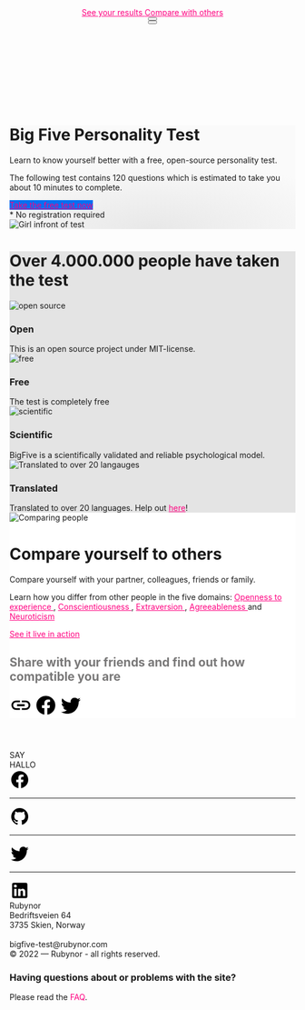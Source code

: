 
<!doctype html>
<html data-n-head-ssr lang="en-US" data-n-head="%7B%22lang%22:%7B%22ssr%22:%22en-US%22%7D%7D">
  <head >
    <title>Free open-source BigFive personality traits test - Big Five</title><meta data-n-head="ssr" charset="utf-8"><meta data-n-head="ssr" name="viewport" content="width=device-width, initial-scale=1"><meta data-n-head="ssr" data-hid="og:type" name="og:type" content="website"><meta data-n-head="ssr" data-hid="og:url" name="og:url" content="https://bigfive-test.com"><meta data-n-head="ssr" data-hid="og:image" name="og:image" content="https://bigfive-test.com/icon.png"><meta data-n-head="ssr" data-hid="twitter:card" name="twitter:card" content="summary"><meta data-n-head="ssr" data-hid="twitter:site" name="twitter:site" content="@maccyber"><meta data-n-head="ssr" data-hid="twitter:image" name="twitter:image" content="https://bigfive-test.com/icon.png"><meta data-n-head="ssr" data-hid="twitter:image:alt" name="twitter:image:alt" content="BigFive logo"><meta data-n-head="ssr" data-hid="charset" charset="utf-8"><meta data-n-head="ssr" data-hid="mobile-web-app-capable" name="mobile-web-app-capable" content="yes"><meta data-n-head="ssr" data-hid="apple-mobile-web-app-title" name="apple-mobile-web-app-title" content="bigfive"><meta data-n-head="ssr" data-hid="og:site_name" name="og:site_name" property="og:site_name" content="bigfive"><meta data-n-head="ssr" data-hid="title" name="title" content="Free open-source BigFive personality traits test"><meta data-n-head="ssr" data-hid="description" name="description" content="Take a free, open-source Big Five personality test. Learn to know your personality traits and compare yourself with your partner, colleagues, friends or family."><meta data-n-head="ssr" data-hid="keywords" name="keywords" content="big five personality test, big 5 personality test, b5 test, bigfive test, personality traits, bigfive, compare, free, jordan peterson"><meta data-n-head="ssr" data-hid="og:title" name="og:title" content="Free open-source BigFive personality traits test"><meta data-n-head="ssr" data-hid="og:description" name="og:description" content="Take a free, open-source Big Five personality test. Learn to know your personality traits and compare yourself with your partner, colleagues, friends or family."><meta data-n-head="ssr" data-hid="twitter:title" name="twitter:title" content="Free open-source BigFive personality traits test"><meta data-n-head="ssr" data-hid="twitter:description" name="twitter:description" content="Take a free, open-source Big Five personality test. Learn to know your personality traits and compare yourself with your partner, colleagues, friends or family."><meta data-n-head="ssr" data-hid="i18n-og" property="og:locale" content="en_US"><meta data-n-head="ssr" data-hid="i18n-og-alt-nb-NO" property="og:locale:alternate" content="nb_NO"><meta data-n-head="ssr" data-hid="i18n-og-alt-da" property="og:locale:alternate" content="da"><meta data-n-head="ssr" data-hid="i18n-og-alt-sv" property="og:locale:alternate" content="sv"><meta data-n-head="ssr" data-hid="i18n-og-alt-ar" property="og:locale:alternate" content="ar"><meta data-n-head="ssr" data-hid="i18n-og-alt-de" property="og:locale:alternate" content="de"><meta data-n-head="ssr" data-hid="i18n-og-alt-fi" property="og:locale:alternate" content="fi"><meta data-n-head="ssr" data-hid="i18n-og-alt-es" property="og:locale:alternate" content="es"><meta data-n-head="ssr" data-hid="i18n-og-alt-hi" property="og:locale:alternate" content="hi"><meta data-n-head="ssr" data-hid="i18n-og-alt-fr" property="og:locale:alternate" content="fr"><meta data-n-head="ssr" data-hid="i18n-og-alt-ru" property="og:locale:alternate" content="ru"><meta data-n-head="ssr" data-hid="i18n-og-alt-zh-Hans" property="og:locale:alternate" content="zh_Hans"><meta data-n-head="ssr" data-hid="i18n-og-alt-id" property="og:locale:alternate" content="id"><meta data-n-head="ssr" data-hid="i18n-og-alt-uk" property="og:locale:alternate" content="uk"><meta data-n-head="ssr" data-hid="i18n-og-alt-ja" property="og:locale:alternate" content="ja"><meta data-n-head="ssr" data-hid="i18n-og-alt-pl" property="og:locale:alternate" content="pl"><meta data-n-head="ssr" data-hid="i18n-og-alt-pt-br" property="og:locale:alternate" content="pt_br"><meta data-n-head="ssr" data-hid="i18n-og-alt-it" property="og:locale:alternate" content="it"><meta data-n-head="ssr" data-hid="i18n-og-alt-is" property="og:locale:alternate" content="is"><meta data-n-head="ssr" data-hid="i18n-og-alt-th" property="og:locale:alternate" content="th"><link data-n-head="ssr" rel="icon" type="image/x-icon" href="/favicon.ico"><link data-n-head="ssr" data-hid="shortcut-icon" rel="shortcut icon" href="/_nuxt/icons/icon_64x64.2e565c.png"><link data-n-head="ssr" data-hid="apple-touch-icon" rel="apple-touch-icon" href="/_nuxt/icons/icon_512x512.2e565c.png" sizes="512x512"><link data-n-head="ssr" rel="manifest" href="/_nuxt/manifest.f11d49f6.json" data-hid="manifest"><link data-n-head="ssr" data-hid="i18n-alt-nb" rel="alternate" href="https://bigfive-test.com/no" hreflang="nb"><link data-n-head="ssr" data-hid="i18n-alt-nb-NO" rel="alternate" href="https://bigfive-test.com/no" hreflang="nb-NO"><link data-n-head="ssr" data-hid="i18n-alt-da" rel="alternate" href="https://bigfive-test.com/da" hreflang="da"><link data-n-head="ssr" data-hid="i18n-alt-sv" rel="alternate" href="https://bigfive-test.com/sv" hreflang="sv"><link data-n-head="ssr" data-hid="i18n-alt-ar" rel="alternate" href="https://bigfive-test.com/ar" hreflang="ar"><link data-n-head="ssr" data-hid="i18n-alt-de" rel="alternate" href="https://bigfive-test.com/de" hreflang="de"><link data-n-head="ssr" data-hid="i18n-alt-fi" rel="alternate" href="https://bigfive-test.com/fi" hreflang="fi"><link data-n-head="ssr" data-hid="i18n-alt-es" rel="alternate" href="https://bigfive-test.com/es" hreflang="es"><link data-n-head="ssr" data-hid="i18n-alt-en" rel="alternate" href="https://bigfive-test.com/" hreflang="en"><link data-n-head="ssr" data-hid="i18n-alt-en-US" rel="alternate" href="https://bigfive-test.com/" hreflang="en-US"><link data-n-head="ssr" data-hid="i18n-alt-hi" rel="alternate" href="https://bigfive-test.com/hi" hreflang="hi"><link data-n-head="ssr" data-hid="i18n-alt-fr" rel="alternate" href="https://bigfive-test.com/fr" hreflang="fr"><link data-n-head="ssr" data-hid="i18n-alt-ru" rel="alternate" href="https://bigfive-test.com/ru" hreflang="ru"><link data-n-head="ssr" data-hid="i18n-alt-zh" rel="alternate" href="https://bigfive-test.com/zh-Hans" hreflang="zh"><link data-n-head="ssr" data-hid="i18n-alt-zh-Hans" rel="alternate" href="https://bigfive-test.com/zh-Hans" hreflang="zh-Hans"><link data-n-head="ssr" data-hid="i18n-alt-id" rel="alternate" href="https://bigfive-test.com/id" hreflang="id"><link data-n-head="ssr" data-hid="i18n-alt-uk" rel="alternate" href="https://bigfive-test.com/uk" hreflang="uk"><link data-n-head="ssr" data-hid="i18n-alt-ja" rel="alternate" href="https://bigfive-test.com/ja" hreflang="ja"><link data-n-head="ssr" data-hid="i18n-alt-pl" rel="alternate" href="https://bigfive-test.com/pl" hreflang="pl"><link data-n-head="ssr" data-hid="i18n-alt-pt" rel="alternate" href="https://bigfive-test.com/pt" hreflang="pt"><link data-n-head="ssr" data-hid="i18n-alt-pt-br" rel="alternate" href="https://bigfive-test.com/pt" hreflang="pt-br"><link data-n-head="ssr" data-hid="i18n-alt-it" rel="alternate" href="https://bigfive-test.com/it" hreflang="it"><link data-n-head="ssr" data-hid="i18n-alt-is" rel="alternate" href="https://bigfive-test.com/is" hreflang="is"><link data-n-head="ssr" data-hid="i18n-alt-th" rel="alternate" href="https://bigfive-test.com/th" hreflang="th"><link data-n-head="ssr" data-hid="i18n-xd" rel="alternate" href="https://bigfive-test.com/" hreflang="x-default"><link data-n-head="ssr" data-hid="i18n-can" rel="canonical" href="https://bigfive-test.com/"><style data-n-head="vuetify" type="text/css" id="vuetify-theme-stylesheet" nonce="undefined">.v-application a { color: #ff0080; }
.v-application .primary {
  background-color: #000000 !important;
  border-color: #000000 !important;
}
.v-application .primary--text {
  color: #000000 !important;
  caret-color: #000000 !important;
}
.v-application .primary.lighten-5 {
  background-color: #777777 !important;
  border-color: #777777 !important;
}
.v-application .primary--text.text--lighten-5 {
  color: #777777 !important;
  caret-color: #777777 !important;
}
.v-application .primary.lighten-4 {
  background-color: #5e5e5e !important;
  border-color: #5e5e5e !important;
}
.v-application .primary--text.text--lighten-4 {
  color: #5e5e5e !important;
  caret-color: #5e5e5e !important;
}
.v-application .primary.lighten-3 {
  background-color: #474747 !important;
  border-color: #474747 !important;
}
.v-application .primary--text.text--lighten-3 {
  color: #474747 !important;
  caret-color: #474747 !important;
}
.v-application .primary.lighten-2 {
  background-color: #303030 !important;
  border-color: #303030 !important;
}
.v-application .primary--text.text--lighten-2 {
  color: #303030 !important;
  caret-color: #303030 !important;
}
.v-application .primary.lighten-1 {
  background-color: #1b1b1b !important;
  border-color: #1b1b1b !important;
}
.v-application .primary--text.text--lighten-1 {
  color: #1b1b1b !important;
  caret-color: #1b1b1b !important;
}
.v-application .primary.darken-1 {
  background-color: #000000 !important;
  border-color: #000000 !important;
}
.v-application .primary--text.text--darken-1 {
  color: #000000 !important;
  caret-color: #000000 !important;
}
.v-application .primary.darken-2 {
  background-color: #000000 !important;
  border-color: #000000 !important;
}
.v-application .primary--text.text--darken-2 {
  color: #000000 !important;
  caret-color: #000000 !important;
}
.v-application .primary.darken-3 {
  background-color: #000000 !important;
  border-color: #000000 !important;
}
.v-application .primary--text.text--darken-3 {
  color: #000000 !important;
  caret-color: #000000 !important;
}
.v-application .primary.darken-4 {
  background-color: #000000 !important;
  border-color: #000000 !important;
}
.v-application .primary--text.text--darken-4 {
  color: #000000 !important;
  caret-color: #000000 !important;
}
.v-application .secondary {
  background-color: #ff0080 !important;
  border-color: #ff0080 !important;
}
.v-application .secondary--text {
  color: #ff0080 !important;
  caret-color: #ff0080 !important;
}
.v-application .secondary.lighten-5 {
  background-color: #ffc1ff !important;
  border-color: #ffc1ff !important;
}
.v-application .secondary--text.text--lighten-5 {
  color: #ffc1ff !important;
  caret-color: #ffc1ff !important;
}
.v-application .secondary.lighten-4 {
  background-color: #ffa3ec !important;
  border-color: #ffa3ec !important;
}
.v-application .secondary--text.text--lighten-4 {
  color: #ffa3ec !important;
  caret-color: #ffa3ec !important;
}
.v-application .secondary.lighten-3 {
  background-color: #ff84d0 !important;
  border-color: #ff84d0 !important;
}
.v-application .secondary--text.text--lighten-3 {
  color: #ff84d0 !important;
  caret-color: #ff84d0 !important;
}
.v-application .secondary.lighten-2 {
  background-color: #ff64b4 !important;
  border-color: #ff64b4 !important;
}
.v-application .secondary--text.text--lighten-2 {
  color: #ff64b4 !important;
  caret-color: #ff64b4 !important;
}
.v-application .secondary.lighten-1 {
  background-color: #ff409a !important;
  border-color: #ff409a !important;
}
.v-application .secondary--text.text--lighten-1 {
  color: #ff409a !important;
  caret-color: #ff409a !important;
}
.v-application .secondary.darken-1 {
  background-color: #df0067 !important;
  border-color: #df0067 !important;
}
.v-application .secondary--text.text--darken-1 {
  color: #df0067 !important;
  caret-color: #df0067 !important;
}
.v-application .secondary.darken-2 {
  background-color: #bf004f !important;
  border-color: #bf004f !important;
}
.v-application .secondary--text.text--darken-2 {
  color: #bf004f !important;
  caret-color: #bf004f !important;
}
.v-application .secondary.darken-3 {
  background-color: #a00039 !important;
  border-color: #a00039 !important;
}
.v-application .secondary--text.text--darken-3 {
  color: #a00039 !important;
  caret-color: #a00039 !important;
}
.v-application .secondary.darken-4 {
  background-color: #800024 !important;
  border-color: #800024 !important;
}
.v-application .secondary--text.text--darken-4 {
  color: #800024 !important;
  caret-color: #800024 !important;
}
.v-application .accent {
  background-color: #607d8b !important;
  border-color: #607d8b !important;
}
.v-application .accent--text {
  color: #607d8b !important;
  caret-color: #607d8b !important;
}
.v-application .accent.lighten-5 {
  background-color: #e7ffff !important;
  border-color: #e7ffff !important;
}
.v-application .accent--text.text--lighten-5 {
  color: #e7ffff !important;
  caret-color: #e7ffff !important;
}
.v-application .accent.lighten-4 {
  background-color: #cae9f9 !important;
  border-color: #cae9f9 !important;
}
.v-application .accent--text.text--lighten-4 {
  color: #cae9f9 !important;
  caret-color: #cae9f9 !important;
}
.v-application .accent.lighten-3 {
  background-color: #afcddc !important;
  border-color: #afcddc !important;
}
.v-application .accent--text.text--lighten-3 {
  color: #afcddc !important;
  caret-color: #afcddc !important;
}
.v-application .accent.lighten-2 {
  background-color: #94b2c0 !important;
  border-color: #94b2c0 !important;
}
.v-application .accent--text.text--lighten-2 {
  color: #94b2c0 !important;
  caret-color: #94b2c0 !important;
}
.v-application .accent.lighten-1 {
  background-color: #7997a5 !important;
  border-color: #7997a5 !important;
}
.v-application .accent--text.text--lighten-1 {
  color: #7997a5 !important;
  caret-color: #7997a5 !important;
}
.v-application .accent.darken-1 {
  background-color: #476472 !important;
  border-color: #476472 !important;
}
.v-application .accent--text.text--darken-1 {
  color: #476472 !important;
  caret-color: #476472 !important;
}
.v-application .accent.darken-2 {
  background-color: #2f4c59 !important;
  border-color: #2f4c59 !important;
}
.v-application .accent--text.text--darken-2 {
  color: #2f4c59 !important;
  caret-color: #2f4c59 !important;
}
.v-application .accent.darken-3 {
  background-color: #183542 !important;
  border-color: #183542 !important;
}
.v-application .accent--text.text--darken-3 {
  color: #183542 !important;
  caret-color: #183542 !important;
}
.v-application .accent.darken-4 {
  background-color: #00202c !important;
  border-color: #00202c !important;
}
.v-application .accent--text.text--darken-4 {
  color: #00202c !important;
  caret-color: #00202c !important;
}
.v-application .error {
  background-color: #f44336 !important;
  border-color: #f44336 !important;
}
.v-application .error--text {
  color: #f44336 !important;
  caret-color: #f44336 !important;
}
.v-application .error.lighten-5 {
  background-color: #ffd6b5 !important;
  border-color: #ffd6b5 !important;
}
.v-application .error--text.text--lighten-5 {
  color: #ffd6b5 !important;
  caret-color: #ffd6b5 !important;
}
.v-application .error.lighten-4 {
  background-color: #ffb89a !important;
  border-color: #ffb89a !important;
}
.v-application .error--text.text--lighten-4 {
  color: #ffb89a !important;
  caret-color: #ffb89a !important;
}
.v-application .error.lighten-3 {
  background-color: #ff9b80 !important;
  border-color: #ff9b80 !important;
}
.v-application .error--text.text--lighten-3 {
  color: #ff9b80 !important;
  caret-color: #ff9b80 !important;
}
.v-application .error.lighten-2 {
  background-color: #ff7e66 !important;
  border-color: #ff7e66 !important;
}
.v-application .error--text.text--lighten-2 {
  color: #ff7e66 !important;
  caret-color: #ff7e66 !important;
}
.v-application .error.lighten-1 {
  background-color: #ff614e !important;
  border-color: #ff614e !important;
}
.v-application .error--text.text--lighten-1 {
  color: #ff614e !important;
  caret-color: #ff614e !important;
}
.v-application .error.darken-1 {
  background-color: #d31f1f !important;
  border-color: #d31f1f !important;
}
.v-application .error--text.text--darken-1 {
  color: #d31f1f !important;
  caret-color: #d31f1f !important;
}
.v-application .error.darken-2 {
  background-color: #b30008 !important;
  border-color: #b30008 !important;
}
.v-application .error--text.text--darken-2 {
  color: #b30008 !important;
  caret-color: #b30008 !important;
}
.v-application .error.darken-3 {
  background-color: #940000 !important;
  border-color: #940000 !important;
}
.v-application .error--text.text--darken-3 {
  color: #940000 !important;
  caret-color: #940000 !important;
}
.v-application .error.darken-4 {
  background-color: #760000 !important;
  border-color: #760000 !important;
}
.v-application .error--text.text--darken-4 {
  color: #760000 !important;
  caret-color: #760000 !important;
}
.v-application .info {
  background-color: #03a9f4 !important;
  border-color: #03a9f4 !important;
}
.v-application .info--text {
  color: #03a9f4 !important;
  caret-color: #03a9f4 !important;
}
.v-application .info.lighten-5 {
  background-color: #d0ffff !important;
  border-color: #d0ffff !important;
}
.v-application .info--text.text--lighten-5 {
  color: #d0ffff !important;
  caret-color: #d0ffff !important;
}
.v-application .info.lighten-4 {
  background-color: #b0ffff !important;
  border-color: #b0ffff !important;
}
.v-application .info--text.text--lighten-4 {
  color: #b0ffff !important;
  caret-color: #b0ffff !important;
}
.v-application .info.lighten-3 {
  background-color: #90fdff !important;
  border-color: #90fdff !important;
}
.v-application .info--text.text--lighten-3 {
  color: #90fdff !important;
  caret-color: #90fdff !important;
}
.v-application .info.lighten-2 {
  background-color: #6ee0ff !important;
  border-color: #6ee0ff !important;
}
.v-application .info--text.text--lighten-2 {
  color: #6ee0ff !important;
  caret-color: #6ee0ff !important;
}
.v-application .info.lighten-1 {
  background-color: #48c4ff !important;
  border-color: #48c4ff !important;
}
.v-application .info--text.text--lighten-1 {
  color: #48c4ff !important;
  caret-color: #48c4ff !important;
}
.v-application .info.darken-1 {
  background-color: #008fd7 !important;
  border-color: #008fd7 !important;
}
.v-application .info--text.text--darken-1 {
  color: #008fd7 !important;
  caret-color: #008fd7 !important;
}
.v-application .info.darken-2 {
  background-color: #0075bb !important;
  border-color: #0075bb !important;
}
.v-application .info--text.text--darken-2 {
  color: #0075bb !important;
  caret-color: #0075bb !important;
}
.v-application .info.darken-3 {
  background-color: #005da0 !important;
  border-color: #005da0 !important;
}
.v-application .info--text.text--darken-3 {
  color: #005da0 !important;
  caret-color: #005da0 !important;
}
.v-application .info.darken-4 {
  background-color: #004685 !important;
  border-color: #004685 !important;
}
.v-application .info--text.text--darken-4 {
  color: #004685 !important;
  caret-color: #004685 !important;
}
.v-application .success {
  background-color: #7dde76 !important;
  border-color: #7dde76 !important;
}
.v-application .success--text {
  color: #7dde76 !important;
  caret-color: #7dde76 !important;
}
.v-application .success.lighten-5 {
  background-color: #ffffff !important;
  border-color: #ffffff !important;
}
.v-application .success--text.text--lighten-5 {
  color: #ffffff !important;
  caret-color: #ffffff !important;
}
.v-application .success.lighten-4 {
  background-color: #f1ffe4 !important;
  border-color: #f1ffe4 !important;
}
.v-application .success--text.text--lighten-4 {
  color: #f1ffe4 !important;
  caret-color: #f1ffe4 !important;
}
.v-application .success.lighten-3 {
  background-color: #d3ffc8 !important;
  border-color: #d3ffc8 !important;
}
.v-application .success--text.text--lighten-3 {
  color: #d3ffc8 !important;
  caret-color: #d3ffc8 !important;
}
.v-application .success.lighten-2 {
  background-color: #b6ffac !important;
  border-color: #b6ffac !important;
}
.v-application .success--text.text--lighten-2 {
  color: #b6ffac !important;
  caret-color: #b6ffac !important;
}
.v-application .success.lighten-1 {
  background-color: #99fb91 !important;
  border-color: #99fb91 !important;
}
.v-application .success--text.text--lighten-1 {
  color: #99fb91 !important;
  caret-color: #99fb91 !important;
}
.v-application .success.darken-1 {
  background-color: #61c25c !important;
  border-color: #61c25c !important;
}
.v-application .success--text.text--darken-1 {
  color: #61c25c !important;
  caret-color: #61c25c !important;
}
.v-application .success.darken-2 {
  background-color: #43a643 !important;
  border-color: #43a643 !important;
}
.v-application .success--text.text--darken-2 {
  color: #43a643 !important;
  caret-color: #43a643 !important;
}
.v-application .success.darken-3 {
  background-color: #228b29 !important;
  border-color: #228b29 !important;
}
.v-application .success--text.text--darken-3 {
  color: #228b29 !important;
  caret-color: #228b29 !important;
}
.v-application .success.darken-4 {
  background-color: #00710d !important;
  border-color: #00710d !important;
}
.v-application .success--text.text--darken-4 {
  color: #00710d !important;
  caret-color: #00710d !important;
}
.v-application .warning {
  background-color: #ff9800 !important;
  border-color: #ff9800 !important;
}
.v-application .warning--text {
  color: #ff9800 !important;
  caret-color: #ff9800 !important;
}
.v-application .warning.lighten-5 {
  background-color: #ffffa2 !important;
  border-color: #ffffa2 !important;
}
.v-application .warning--text.text--lighten-5 {
  color: #ffffa2 !important;
  caret-color: #ffffa2 !important;
}
.v-application .warning.lighten-4 {
  background-color: #ffff85 !important;
  border-color: #ffff85 !important;
}
.v-application .warning--text.text--lighten-4 {
  color: #ffff85 !important;
  caret-color: #ffff85 !important;
}
.v-application .warning.lighten-3 {
  background-color: #ffeb69 !important;
  border-color: #ffeb69 !important;
}
.v-application .warning--text.text--lighten-3 {
  color: #ffeb69 !important;
  caret-color: #ffeb69 !important;
}
.v-application .warning.lighten-2 {
  background-color: #ffcf4d !important;
  border-color: #ffcf4d !important;
}
.v-application .warning--text.text--lighten-2 {
  color: #ffcf4d !important;
  caret-color: #ffcf4d !important;
}
.v-application .warning.lighten-1 {
  background-color: #ffb32f !important;
  border-color: #ffb32f !important;
}
.v-application .warning--text.text--lighten-1 {
  color: #ffb32f !important;
  caret-color: #ffb32f !important;
}
.v-application .warning.darken-1 {
  background-color: #df7e00 !important;
  border-color: #df7e00 !important;
}
.v-application .warning--text.text--darken-1 {
  color: #df7e00 !important;
  caret-color: #df7e00 !important;
}
.v-application .warning.darken-2 {
  background-color: #bf6400 !important;
  border-color: #bf6400 !important;
}
.v-application .warning--text.text--darken-2 {
  color: #bf6400 !important;
  caret-color: #bf6400 !important;
}
.v-application .warning.darken-3 {
  background-color: #a14c00 !important;
  border-color: #a14c00 !important;
}
.v-application .warning--text.text--darken-3 {
  color: #a14c00 !important;
  caret-color: #a14c00 !important;
}
.v-application .warning.darken-4 {
  background-color: #843300 !important;
  border-color: #843300 !important;
}
.v-application .warning--text.text--darken-4 {
  color: #843300 !important;
  caret-color: #843300 !important;
}</style><script data-n-head="ssr" type="application/ld+json">{
            "@context": "http://schema.org",
            "@type" : "Organization",
            "name" : "BigFive",
            "url" : "https://bigfive-test.com",
            "logo": "https://bigfive-test.com/icon.png"
          }</script><link rel="preload" href="/_nuxt/1ca3586.js" as="script"><link rel="preload" href="/_nuxt/1442d02.js" as="script"><link rel="preload" href="/_nuxt/css/18414e2.css" as="style"><link rel="preload" href="/_nuxt/fdece6f.js" as="script"><link rel="preload" href="/_nuxt/css/ab8f5c3.css" as="style"><link rel="preload" href="/_nuxt/4a3b5be.js" as="script"><link rel="preload" href="/_nuxt/css/56c038c.css" as="style"><link rel="preload" href="/_nuxt/6df21d1.js" as="script"><link rel="preload" href="/_nuxt/css/4d63a88.css" as="style"><link rel="preload" href="/_nuxt/512cd7f.js" as="script"><link rel="stylesheet" href="/_nuxt/css/18414e2.css"><link rel="stylesheet" href="/_nuxt/css/ab8f5c3.css"><link rel="stylesheet" href="/_nuxt/css/56c038c.css"><link rel="stylesheet" href="/_nuxt/css/4d63a88.css">
  </head>
  <body >
    <div data-server-rendered="true" id="__nuxt"><!----><div id="__layout"><div data-app="true" id="app" class="v-application v-application--is-ltr theme--light" data-v-ef1ab72a><div class="v-application--wrap"><div data-v-ef1ab72a><header class="app-bar-shadow v-sheet theme--light v-toolbar v-app-bar v-app-bar--fixed white" style="height:56px;margin-top:0px;transform:translateY(0px);left:0px;right:0px;"><div class="v-toolbar__content" style="height:56px;"><div class="toolbar-wrapper"><div class="d-flex align-center"><a href="/" aria-current="page" class="nuxt-link-exact-active nuxt-link-active"><div aria-label="BigFive logo" role="img" class="v-image v-responsive shrink mr-2 theme--light" style="width:40px;"><div class="v-image__image v-image__image--preload v-image__image--contain" style="background-image:;background-position:center center;"></div><div class="v-responsive__content"></div></div></a></div> <div class="spacer"></div> <a href="/result" class="hidden-sm-and-down text-none font-weight-regular v-btn v-btn--router v-btn--text theme--light v-size--default"><span class="v-btn__content">
        See your results
      </span></a> <a href="/compare" class="hidden-sm-and-down text-none font-weight-regular v-btn v-btn--router v-btn--text theme--light v-size--default"><span class="v-btn__content">
        Compare with others
      </span></a> <div class="v-menu"><button type="button" aria-label="Expand menu" class="v-btn v-btn--icon v-btn--round theme--light v-size--default"><span class="v-btn__content"><div class="v-image v-responsive theme--light" style="max-width:24px;"><div class="v-image__image v-image__image--preload v-image__image--cover" style="background-image:;background-position:center center;"></div><div class="v-responsive__content"></div></div></span></button><!----></div> <div class="v-menu"><button type="button" aria-label="Expand menu" class="v-btn v-btn--icon v-btn--round theme--light v-size--default"><span class="v-btn__content"><span aria-hidden="true" class="v-icon notranslate theme--light"><svg xmlns="http://www.w3.org/2000/svg" viewBox="0 0 24 24" role="img" aria-hidden="true" class="v-icon__svg"><path d="M3,6H21V8H3V6M3,11H21V13H3V11M3,16H21V18H3V16Z"></path></svg></span></span></button><!----></div></div></div></header></div> <main class="v-main" style="padding-top:56px;padding-right:0px;padding-bottom:0px;padding-left:0px;" data-v-ef1ab72a><div class="v-main__wrap"><div data-v-4238823a data-v-ef1ab72a><div class="wrapper" style="background:radial-gradient(70% 70% at 50% 100%, rgb(232, 232, 232) 0px, rgb(250, 250, 250) 100%);" data-v-989e3014 data-v-4238823a><div class="container" data-v-989e3014 data-v-989e3014><div cols="12" class="row py-10" data-v-989e3014 data-v-4238823a><div xs="12" class="text-md-left text-center col-md-6 col-12" data-v-989e3014 data-v-4238823a><h1 data-v-989e3014 data-v-4238823a>
          Big Five Personality Test
        </h1> <p class="responsive-text" data-v-989e3014 data-v-4238823a>Learn to know yourself better with a free, open-source personality test.</p> <p class="responsive-text" data-v-989e3014 data-v-4238823a>The following test contains 120 questions which is estimated to take you about 10 minutes to complete.</p> <a href="/test" class="mt-7 v-btn v-btn--is-elevated v-btn--has-bg v-btn--router theme--dark v-size--x-large" style="background-color:#0070f3;border-color:#0070f3;" data-v-4238823a><span class="v-btn__content">
          Take the free test now
        </span></a> <br data-v-989e3014 data-v-4238823a> <div class="ml-2 mt-2 grey--text text--darken-2" data-v-989e3014 data-v-4238823a>* No registration required</div></div> <div xs="12" class="text-center col-md-6 col-12" data-v-989e3014 data-v-4238823a><img alt="Girl infront of test" src="/_nuxt/img/cc2e15b.svg" class="responsive" data-v-989e3014 data-v-4238823a></div></div></div></div> <div class="wrapper" style="background:#e4e4e4;" data-v-989e3014 data-v-4238823a><div class="container" data-v-989e3014 data-v-989e3014><div cols="12" class="row py-10" data-v-989e3014 data-v-4238823a><div class="text-center col col-12" data-v-989e3014 data-v-4238823a><h1 class="font-italic" data-v-989e3014 data-v-4238823a>Over 4.000.000 people have taken the test</h1></div> <div class="col" data-v-989e3014 data-v-4238823a><div class="row" data-v-6f137338 data-v-6f137338 data-v-4238823a><div xs="6" class="col-sm-6 col-md-3 col-6" data-v-6f137338 data-v-6f137338><img alt="open source" src="/_nuxt/img/047a6e7.png" loading="lazy" class="responsive" data-v-6f137338> <h3 data-v-6f137338>Open</h3> <span color="#666" data-v-6f137338>This is an open source project under MIT-license.</span></div> <div xs="6" class="col-sm-6 col-md-3 col-6" data-v-6f137338 data-v-6f137338><img alt="free" src="/_nuxt/img/ef0ed47.png" loading="lazy" class="responsive" data-v-6f137338> <h3 data-v-6f137338>Free</h3> <span color="#666" data-v-6f137338>The test is completely free</span></div> <div xs="6" class="col-sm-6 col-md-3 col-6" data-v-6f137338 data-v-6f137338><img alt="scientific" src="/_nuxt/img/42b4b27.png" loading="lazy" class="responsive" data-v-6f137338> <h3 data-v-6f137338>Scientific</h3> <span color="#666" data-v-6f137338>BigFive is a scientifically validated and reliable psychological model.</span></div> <div xs="6" class="col-sm-6 col-md-3 col-6" data-v-6f137338 data-v-6f137338><img alt="Translated to over 20 langauges" src="/_nuxt/img/79d0578.png" loading="lazy" class="responsive" data-v-6f137338> <h3 data-v-6f137338>Translated</h3> <span color="#666" data-v-6f137338>Translated to over 20 languages. Help out <a href="https://b5.translations.alheimsins.net/" rel="noreferrer" target="blank">here</a>!</span></div></div></div></div></div></div> <div class="wrapper" style="background:white;" data-v-989e3014 data-v-4238823a><div class="container" data-v-989e3014 data-v-989e3014><div cols="12" class="row py-10 flex-column-reverse" data-v-989e3014 data-v-4238823a><div xs="12" class="text-center col-md-6 col-12" data-v-989e3014 data-v-4238823a><img alt="Comparing people" src="/_nuxt/img/fd7bbea.svg" loading="lazy" class="responsive" data-v-989e3014 data-v-4238823a></div> <div xs="12" class="text-md-left text-center col-md-6 col-12" data-v-989e3014 data-v-4238823a><h1 data-v-989e3014 data-v-4238823a>Compare yourself to others</h1> <p data-v-989e3014 data-v-4238823a>Compare yourself with your partner, colleagues, friends or family.</p> <p class="black--link" data-v-989e3014 data-v-4238823a>
          Learn how you differ from other people in the five domains:
          <a href="/openness_to_experience" data-v-4238823a>
            Openness to experience
          </a>,
          <a href="/conscientiousness" data-v-4238823a>
            Conscientiousness
          </a>,
          <a href="/extraversion" data-v-4238823a>
            Extraversion
          </a>,
          <a href="/agreeableness" data-v-4238823a>
            Agreeableness
          </a> and
          <a href="/neuroticism" data-v-4238823a>
            Neuroticism
          </a></p> <p data-v-989e3014 data-v-4238823a><a href="/compare/W3sibmFtZSI6Ik1hcnZpbiIsImlkIjoiNThhNzA2MDZhODM1YzQwMGM4YjM4ZTg0In0seyJuYW1lIjoiQXJ0aHVyIERlbnQiLCJpZCI6IjVlNTZiYTdhYjA5NjEzMDAwN2Q1ZDZkOCJ9LHsibmFtZSI6IkZvcmQgUGVyZmVjdCIsImlkIjoiNWRlYTllODhlMTA4Y2IwMDYyMTgzYWYzIn0seyJuYW1lIjoiU2xhcnRpYmFydGZhc3QiLCJpZCI6IjVlNTZiNjUwYjA5NjEzMDAwN2Q1ZDZkMCJ9XQ==" class="v-btn v-btn--outlined v-btn--router theme--light v-size--default" data-v-4238823a><span class="v-btn__content">
            See it live in action
          </span></a></p></div></div> <div class="row" data-v-989e3014 data-v-4238823a><div class="text-center col col-12" data-v-989e3014 data-v-4238823a><h2 style="color:#797878;" data-v-989e3014 data-v-4238823a>Share with your friends and find out how compatible you are</h2> <div class="pt-5" data-v-5bebe436 data-v-4238823a><span class="v-tooltip v-tooltip--bottom" data-v-5bebe436><!----><a data-v-5bebe436><span aria-hidden="true" class="v-icon notranslate theme--light" style="font-size:40px;height:40px;width:40px;" data-v-5bebe436><svg xmlns="http://www.w3.org/2000/svg" viewBox="0 0 24 24" role="img" aria-hidden="true" class="v-icon__svg" style="font-size:40px;height:40px;width:40px;"><path d="M3.9,12C3.9,10.29 5.29,8.9 7,8.9H11V7H7A5,5 0 0,0 2,12A5,5 0 0,0 7,17H11V15.1H7C5.29,15.1 3.9,13.71 3.9,12M8,13H16V11H8V13M17,7H13V8.9H17C18.71,8.9 20.1,10.29 20.1,12C20.1,13.71 18.71,15.1 17,15.1H13V17H17A5,5 0 0,0 22,12A5,5 0 0,0 17,7Z"></path></svg></span></a></span> <span class="v-tooltip v-tooltip--bottom" data-v-5bebe436><!----><a href="https://www.facebook.com/sharer/sharer.php?u=https://bigfive-test.com/" target="_blank" rel="noopener" aria-label="Share on facebook" data-v-5bebe436><span aria-hidden="true" class="v-icon notranslate theme--light" style="font-size:40px;height:40px;width:40px;" data-v-5bebe436><svg xmlns="http://www.w3.org/2000/svg" viewBox="0 0 24 24" role="img" aria-hidden="true" class="v-icon__svg" style="font-size:40px;height:40px;width:40px;"><path d="M12 2.04C6.5 2.04 2 6.53 2 12.06C2 17.06 5.66 21.21 10.44 21.96V14.96H7.9V12.06H10.44V9.85C10.44 7.34 11.93 5.96 14.22 5.96C15.31 5.96 16.45 6.15 16.45 6.15V8.62H15.19C13.95 8.62 13.56 9.39 13.56 10.18V12.06H16.34L15.89 14.96H13.56V21.96A10 10 0 0 0 22 12.06C22 6.53 17.5 2.04 12 2.04Z"></path></svg></span></a></span> <span class="v-tooltip v-tooltip--bottom" data-v-5bebe436><!----><a href="https://twitter.com/intent/tweet?text=See my personality traits!&amp;url=https://bigfive-test.com/" target="_blank" rel="noopener" aria-label="Share on twitter" data-v-5bebe436><span aria-hidden="true" class="v-icon notranslate theme--light" style="font-size:40px;height:40px;width:40px;" data-v-5bebe436><svg xmlns="http://www.w3.org/2000/svg" viewBox="0 0 24 24" role="img" aria-hidden="true" class="v-icon__svg" style="font-size:40px;height:40px;width:40px;"><path d="M22.46,6C21.69,6.35 20.86,6.58 20,6.69C20.88,6.16 21.56,5.32 21.88,4.31C21.05,4.81 20.13,5.16 19.16,5.36C18.37,4.5 17.26,4 16,4C13.65,4 11.73,5.92 11.73,8.29C11.73,8.63 11.77,8.96 11.84,9.27C8.28,9.09 5.11,7.38 3,4.79C2.63,5.42 2.42,6.16 2.42,6.94C2.42,8.43 3.17,9.75 4.33,10.5C3.62,10.5 2.96,10.3 2.38,10C2.38,10 2.38,10 2.38,10.03C2.38,12.11 3.86,13.85 5.82,14.24C5.46,14.34 5.08,14.39 4.69,14.39C4.42,14.39 4.15,14.36 3.89,14.31C4.43,16 6,17.26 7.89,17.29C6.43,18.45 4.58,19.13 2.56,19.13C2.22,19.13 1.88,19.11 1.54,19.07C3.44,20.29 5.7,21 8.12,21C16,21 20.33,14.46 20.33,8.79C20.33,8.6 20.33,8.42 20.32,8.23C21.16,7.63 21.88,6.87 22.46,6Z"></path></svg></span></a></span> <div role="dialog" class="v-dialog__container" data-v-5bebe436><!----></div></div></div></div></div></div></div></div></main> <div class="v-snack v-snack--bottom v-snack--has-background" style="padding-bottom:0px;padding-top:56px;" data-v-ef1ab72a><div class="v-snack__wrapper v-sheet theme--dark primary" style="display:none;"><div role="status" aria-live="polite" class="v-snack__content">
    false
  </div><div class="v-snack__action "></div></div></div> <footer class="v-footer pl-10 pt-10 v-sheet theme--light" data-v-221ca08a data-v-ef1ab72a><div class="row footer-container" data-v-221ca08a><div class="pl-0 pt-0 col-sm-12 col-md-6 col" data-v-221ca08a><div class="row footer-wrapper pl-0" data-v-221ca08a><div class="footer-heading col" data-v-221ca08a>
          SAY<br data-v-221ca08a>HALLO
        </div> <div class="pt-0 col col-12" data-v-221ca08a><a href="https://www.facebook.com/rubynorno/" aria-label="Gå til facebook" data-v-221ca08a><span aria-hidden="true" class="v-icon notranslate theme--light" style="font-size:36px;height:36px;width:36px;" data-v-221ca08a><svg xmlns="http://www.w3.org/2000/svg" viewBox="0 0 24 24" role="img" aria-hidden="true" class="v-icon__svg" style="font-size:36px;height:36px;width:36px;"><path d="M12 2.04C6.5 2.04 2 6.53 2 12.06C2 17.06 5.66 21.21 10.44 21.96V14.96H7.9V12.06H10.44V9.85C10.44 7.34 11.93 5.96 14.22 5.96C15.31 5.96 16.45 6.15 16.45 6.15V8.62H15.19C13.95 8.62 13.56 9.39 13.56 10.18V12.06H16.34L15.89 14.96H13.56V21.96A10 10 0 0 0 22 12.06C22 6.53 17.5 2.04 12 2.04Z"></path></svg></span></a> <hr role="separator" aria-orientation="vertical" class="mx-1 v-divider v-divider--inset v-divider--vertical theme--light" data-v-221ca08a> <a href="https://github.com/rubynor" aria-label="Gå til github" data-v-221ca08a><span aria-hidden="true" class="v-icon notranslate theme--light" style="font-size:36px;height:36px;width:36px;" data-v-221ca08a><svg xmlns="http://www.w3.org/2000/svg" viewBox="0 0 24 24" role="img" aria-hidden="true" class="v-icon__svg" style="font-size:36px;height:36px;width:36px;"><path d="M12,2A10,10 0 0,0 2,12C2,16.42 4.87,20.17 8.84,21.5C9.34,21.58 9.5,21.27 9.5,21C9.5,20.77 9.5,20.14 9.5,19.31C6.73,19.91 6.14,17.97 6.14,17.97C5.68,16.81 5.03,16.5 5.03,16.5C4.12,15.88 5.1,15.9 5.1,15.9C6.1,15.97 6.63,16.93 6.63,16.93C7.5,18.45 8.97,18 9.54,17.76C9.63,17.11 9.89,16.67 10.17,16.42C7.95,16.17 5.62,15.31 5.62,11.5C5.62,10.39 6,9.5 6.65,8.79C6.55,8.54 6.2,7.5 6.75,6.15C6.75,6.15 7.59,5.88 9.5,7.17C10.29,6.95 11.15,6.84 12,6.84C12.85,6.84 13.71,6.95 14.5,7.17C16.41,5.88 17.25,6.15 17.25,6.15C17.8,7.5 17.45,8.54 17.35,8.79C18,9.5 18.38,10.39 18.38,11.5C18.38,15.32 16.04,16.16 13.81,16.41C14.17,16.72 14.5,17.33 14.5,18.26C14.5,19.6 14.5,20.68 14.5,21C14.5,21.27 14.66,21.59 15.17,21.5C19.14,20.16 22,16.42 22,12A10,10 0 0,0 12,2Z"></path></svg></span></a> <hr role="separator" aria-orientation="vertical" class="mx-1 v-divider v-divider--inset v-divider--vertical theme--light" data-v-221ca08a> <a href="https://twitter.com/rubynor" aria-label="Gå til twitter" data-v-221ca08a><span aria-hidden="true" class="v-icon notranslate theme--light" style="font-size:36px;height:36px;width:36px;" data-v-221ca08a><svg xmlns="http://www.w3.org/2000/svg" viewBox="0 0 24 24" role="img" aria-hidden="true" class="v-icon__svg" style="font-size:36px;height:36px;width:36px;"><path d="M22.46,6C21.69,6.35 20.86,6.58 20,6.69C20.88,6.16 21.56,5.32 21.88,4.31C21.05,4.81 20.13,5.16 19.16,5.36C18.37,4.5 17.26,4 16,4C13.65,4 11.73,5.92 11.73,8.29C11.73,8.63 11.77,8.96 11.84,9.27C8.28,9.09 5.11,7.38 3,4.79C2.63,5.42 2.42,6.16 2.42,6.94C2.42,8.43 3.17,9.75 4.33,10.5C3.62,10.5 2.96,10.3 2.38,10C2.38,10 2.38,10 2.38,10.03C2.38,12.11 3.86,13.85 5.82,14.24C5.46,14.34 5.08,14.39 4.69,14.39C4.42,14.39 4.15,14.36 3.89,14.31C4.43,16 6,17.26 7.89,17.29C6.43,18.45 4.58,19.13 2.56,19.13C2.22,19.13 1.88,19.11 1.54,19.07C3.44,20.29 5.7,21 8.12,21C16,21 20.33,14.46 20.33,8.79C20.33,8.6 20.33,8.42 20.32,8.23C21.16,7.63 21.88,6.87 22.46,6Z"></path></svg></span></a> <hr role="separator" aria-orientation="vertical" class="mx-1 v-divider v-divider--inset v-divider--vertical theme--light" data-v-221ca08a> <a href="https://no.linkedin.com/company/rubynor-as" aria-label="Gå til linkedIn" data-v-221ca08a><span aria-hidden="true" class="v-icon notranslate theme--light" style="font-size:36px;height:36px;width:36px;" data-v-221ca08a><svg xmlns="http://www.w3.org/2000/svg" viewBox="0 0 24 24" role="img" aria-hidden="true" class="v-icon__svg" style="font-size:36px;height:36px;width:36px;"><path d="M19 3A2 2 0 0 1 21 5V19A2 2 0 0 1 19 21H5A2 2 0 0 1 3 19V5A2 2 0 0 1 5 3H19M18.5 18.5V13.2A3.26 3.26 0 0 0 15.24 9.94C14.39 9.94 13.4 10.46 12.92 11.24V10.13H10.13V18.5H12.92V13.57C12.92 12.8 13.54 12.17 14.31 12.17A1.4 1.4 0 0 1 15.71 13.57V18.5H18.5M6.88 8.56A1.68 1.68 0 0 0 8.56 6.88C8.56 5.95 7.81 5.19 6.88 5.19A1.69 1.69 0 0 0 5.19 6.88C5.19 7.81 5.95 8.56 6.88 8.56M8.27 18.5V10.13H5.5V18.5H8.27Z"></path></svg></span></a></div> <div class="footer-about col col-12" data-v-221ca08a>
          Rubynor<br data-v-221ca08a>
          Bedriftsveien 64<br data-v-221ca08a>
          3735 Skien, Norway<br data-v-221ca08a><br data-v-221ca08a>
          bigfive-test@rubynor.com<br data-v-221ca08a></div> <div class="footer-text col col-12" data-v-221ca08a>
          © 2022 — Rubynor - all rights reserved.
        </div></div></div> <div class="col col-auto" data-v-221ca08a><h3 class="mb-2" data-v-221ca08a>
        Having questions about or problems with the site?
      </h3>
      Please read the <a href="/faq" data-v-221ca08a><a data-v-221ca08a>FAQ</a></a>.
    </div></div></footer></div></div></div></div><script>window.__NUXT__=(function(a,b,c,d,e,f,g,h,i,j,k,l,m){return {layout:"default",data:[{}],fetch:{},error:c,state:{development:a,slide:b,loading:a,result:a,compareResult:a,snackbar:{active:a,message:a,type:a},form:{age:b,language:d,gender:d,accepted:a},languages:[{value:"sq",text:"Albanian"},{value:"ar",text:"Arabic"},{value:"pt-br",text:"Brazilian Portuguese"},{value:"zh-cn",text:"Chinese (PRC)"},{value:"hr",text:"Croatian"},{value:"da",text:"Danish"},{value:"de",text:"Deutsch"},{value:"nl",text:"Dutch"},{value:"en",text:e},{value:"et",text:"Estonian"},{value:"fi",text:"Finnish"},{value:"fr",text:"French"},{value:"he",text:"Hebrew"},{value:"hi",text:"Hindi"},{value:"is",text:"Icelandic"},{value:"id",text:"Indonesian"},{value:"it",text:"Italian"},{value:"ja",text:"Japanese"},{value:"ko",text:"Korean"},{value:"no",text:"Norwegian"},{value:"pl",text:"Polish"},{value:"ro",text:"Romanian"},{value:"ru",text:"Russian"},{value:"es",text:"Spanish"},{value:"sv",text:"Swedish"},{value:"th",text:"Thai"},{value:"uk",text:"Ukrainian"},{value:"ur",text:"Urdu"}],test:{testStart:b,itemsPerPage:3,answers:[],inventory:[],position:b,done:a,invalid:a,inProgress:a},i18n:{routeParams:{}}},serverRendered:true,routePath:f,config:{app:{basePath:f,assetsPath:"\u002F_nuxt\u002F",cdnURL:c}},__i18n:{langs:{en:{language:e,seo:{keywords:"big five personality test, big 5 personality test, b5 test, bigfive test, personality traits, bigfive, compare, free, jordan peterson"},frontpage:{seo:{title:"Free open-source BigFive personality traits test",description:"Take a free, open-source Big Five personality test. Learn to know your personality traits and compare yourself with your partner, colleagues, friends or family."},title:"Big Five Personality Test",call_to_action:"Take the free test now",no_registration:"* No registration required",tests_taken:"Over 4.000.000 people have taken the test",compare:{title:"Compare yourself to others",text1:"Compare yourself with your partner, colleagues, friends or family.",text2:"Learn how you differ from other people in the five domains:",action:"See it live in action"},share:"Share with your friends and find out how compatible you are",cards:{open:{title:"Open",text:"This is an open source project under MIT-license."},free:{title:"Free",text:"The test is completely free"},scientific:{title:"Scientific",text:"BigFive is a scientifically validated and reliable psychological model."},translated:{title:"Translated",text:"Translated to over 20 languages. Help out \u003Ca href=\"https:\u002F\u002Fb5.translations.alheimsins.net\u002F\" rel=\"noreferrer\" target=\"blank\"\u003Ehere\u003C\u002Fa\u003E!"}},description:{top:"Learn to know yourself better with a free, open-source personality test.",subtop:"The",subtop2:" is the most scientifically validated and reliable psychological model to measure personality.",reference:"Tests and evaluation for this site is gathered from\n\u003Ca href=\"http:\u002F\u002Fipip.ori.org\" rel=\"noopener\" target=\"_blank\"\u003Eipip.ori.org\u003C\u002Fa\u003E,\ninventory is from \u003Ci\u003EJohnson's (2014) 120-item IPIP NEO-PI-R\u003C\u002Fi\u003E.",info:"The following test contains 120 questions which is estimated to take you about 10 minutes to complete.",result:"After you have completed the test you will receive a detailed personality report in the following domains:",tests_taken:"tests taken so far"}},about:{seo:{title:"About and the big five team",description:"BigFive has a very active and engaged team that is constantly striving to push BigFive forward."}},toolbar:{home:"Home",result:g,compare:"Compare",articles:"Articles",privacy:"Privacy",about:"About",see_results:"See your results",compare_with:"Compare with others"},facets:{openness_to_experience:{title:"Openness to experience"},conscientiousness:{title:h},extraversion:{title:i},agreeableness:{title:j},neuroticism:{title:k}},common:{and:"and",pages:"pages",languages:"languages"},form:{information:"Information",informationText:"We use the information you provide to serve you the",mostAccurate:"most accurate result possible",readMoreAbout:"Read more about",privacy:"privacy",nextButton:"Okey, next question",declineButton:"continue without sharing",prefferedLanguage:"My preferred language is",selectLanguage:"Select a language",iama:"I am a",male:"Male",female:"Female",age:"Age",iam:"I am",yearsOld:"years old",ageWarning:"You must be 16 or older",language:"Language",gender:"Gender",confirmInfo:"Confirm information",confirm:"Confirm",toTestButton:"Alrighty, take me to the test"},test:{next:"next",back:"back",more:"more",seeResults:"see results"},big_five:{title:l,seo:{title:l,description:"Read more about the big five"}},openness_to_experience:{title:"Openness to Experience",seo:{title:"Overview of the domain Openness To Experience.",description:"Read more about the Openness To Experience domain in the b5 model"}},conscientiousness:{title:h,seo:{title:"Overview of the domain Conscientiousness",description:"Read more about the Conscientiousness domain in the b5 model"}},extraversion:{title:i,seo:{title:"Overview of the domain Extraversion",description:"Read more about the Extraversion domain in the b5 model"}},agreeableness:{title:j,seo:{title:"Overview of the domain Agreeableness",description:"Read more about the agreeableness domain in the b5 model"}},neuroticism:{title:k,seo:{title:"Overview of the domain Neuroticism",description:"Read more about the Neuroticism domain in the b5 model"}},getCompare:{title:"Compare people or teams",description1:"Compare results from the bigfive personality test with multiple people.",description2:"Type in the ID you got from the test results i.e.",description3:m,needToAddPeople:"You need to add people to compare them",addAnother:"Add another person",addPerson:"Add Person",comparePeople:"compare people",nameOfPerson:"Name of this person",urlOrId:"URL or ID for comparison",name:"Name"},results:{theBigFive:"The Big Five",score:"score",important:"Important!",saveResults:"Save the following ID to see the results later or ",compare:"compare",toOthers:"yourself to others",seo:{title:"My results from the BigFive personality test",description:"See my personality and compare yourself in the following five domains: Neuroticism, Openness To Experience, Conscientiousness, Extraversion, Agreeableness"}},getResult:{result:g,explanation:"If you have taken the test and saved your ID, you can see the results here by typing in the ID you got i.e. ",idInput:m,urlOrId:"URL or ID of your result",getResult:"Get result",viewPrevious:"View Previous Result"},shareLinks:{copyLink:"Copy link to clipboard",shareFacebook:"Share on Facebook",shareTwitter:"Share on Twitter",copiedLink:"Copied link",shareResults:"Share your results!"},opennessToExperience:{quote:"Openness to Experience describes a dimension of cognitive style that distinguishes imaginative, creative people from down-to-earth, conventional people.",text1:"\n      \u003Cp\u003E\n        Openness to Experience describes a dimension of cognitive style that distinguishes imaginative, creative people from down-to-earth, conventional people.\n      \u003C\u002Fp\u003E\n      \u003Cp\u003E\n        Open people are \u003Cb\u003Eintellectually curious, appreciative of art, and sensitive to beauty\u003C\u002Fb\u003E.\n        They tend to be, compared to closed people, more \u003Cb\u003Eaware of their feelings\u003C\u002Fb\u003E.\n        They tend to think and act in individualistic and nonconforming ways.\n      \u003C\u002Fp\u003E\n      \u003Cp\u003E\n        Intellectuals typically score high on Openness to Experience; consequently, this factor has also been called Culture or Intellect.\n      \u003C\u002Fp\u003E\n    ",text2:"\n      \u003Cp\u003E\n        Nonetheless, Intellect is probably best regarded as one aspect of openness to experience.\n        Scores on Openness to Experience are only modestly related to years of education and scores on standard intelligent tests.\n      \u003C\u002Fp\u003E\n      \u003Cp\u003E\n        Another characteristic of the open cognitive style is a facility for thinking in symbols and abstractions far removed from concrete experience.\n      \u003C\u002Fp\u003E\n      \u003Cp\u003E\n        Depending on the individual's specific intellectual abilities, this symbolic cognition may take the form of mathematical, logical, or geometric thinking, artistic and metaphorical use of language, music composition or performance, or one of the many visual or performing arts.\n      \u003C\u002Fp\u003E\n      \u003Cdiv class=\"title\"\u003E\n        Low scores\n      \u003C\u002Fdiv\u003E\n      \u003Cp\u003E\n        People with \u003Cb\u003Elow scores\u003C\u002Fb\u003E on openness to experience tend to have \u003Cb\u003Enarrow, common interests\u003C\u002Fb\u003E.\n      \u003C\u002Fp\u003E\n      \u003Cp\u003E\n        They prefer the \u003Cb\u003Eplain, straightforward\u003C\u002Fb\u003E, and obvious over the complex, ambiguous, and subtle.\n      \u003C\u002Fp\u003E\n      \u003Cp\u003E\n        They may regard the arts and sciences with suspicion, regarding these endeavors as abstruse or of no practical use.\n      \u003C\u002Fp\u003E\n      \u003Cp\u003E\n        Closed people prefer familiarity over novelty; they are conservative and resistant to change.\n      \u003C\u002Fp\u003E\n      \u003Cp\u003E\n        Openness is often presented as healthier or more mature by psychologists, who are often themselves open to experience. However, open and closed styles of thinking are useful in different environments.\n      \u003C\u002Fp\u003E\n      \u003Cp\u003E\n      The intellectual style of the open person may serve a professor well, but research has shown that closed thinking is related to superior job performance in police work, sales, and a number of service occupations.\n      \u003C\u002Fp\u003E\n\n      \u003Cdiv class=\"title\"\u003E\n        Imagination\n      \u003C\u002Fdiv\u003E\n      \u003Cp\u003E\n        To imaginative individuals, the real world is often too plain and ordinary.\n      \u003C\u002Fp\u003E\n      \u003Cp\u003E\n        \u003Cb\u003EHigh scorers\u003C\u002Fb\u003E on this scale use fantasy as a way of creating a richer, more interesting world.\n      \u003C\u002Fp\u003E\n      \u003Cp\u003E\n      \u003Cb\u003ELow scorers\u003C\u002Fb\u003E are on this scale are more oriented to facts than fantasy.\n      \u003C\u002Fp\u003E\n\n      \u003Cdiv class=\"title\"\u003E\n        Artistic Interests\n      \u003C\u002Fdiv\u003E\n      \u003Cp\u003E\n      \u003Cb\u003EHigh scorers\u003C\u002Fb\u003E on this scale love beauty, both in art and in nature. They become easily involved and absorbed in artistic and natural events.\n      \u003C\u002Fp\u003E\n      \u003Cp\u003E\n        They are not necessarily artistically trained nor talented, although many will be. The defining features of this scale are interest in, and appreciation of natural and artificial beauty.\n      \u003C\u002Fp\u003E\n      \u003Cp\u003E\n        \u003Cb\u003ELow scorers\u003C\u002Fb\u003E lack aesthetic sensitivity and interest in the arts.\n      \u003C\u002Fp\u003E\n\n      \u003Cdiv class=\"title\"\u003E\n        Emotionality\n      \u003C\u002Fdiv\u003E\n      \u003Cp\u003E\n        Persons high on Emotionality have good access to and awareness of their own feelings.\n      \u003C\u002Fp\u003E\n      \u003Cp\u003E\n        Low scorers are less aware of their feelings and tend not to express their emotions openly.\n      \u003C\u002Fp\u003E\n\n      \u003Cdiv class=\"title\"\u003E\n        Adventurousness\n      \u003C\u002Fdiv\u003E\n      \u003Cp\u003E\n        High scorers on adventurousness are eager to try new activities, travel to foreign lands, and experience different things.\n      \u003C\u002Fp\u003E\n      \u003Cp\u003E\n        They find familiarity and routine boring, and will take a new route home just because it is different.\n      \u003C\u002Fp\u003E\n      \u003Cp\u003E\n        Low scorers tend to feel uncomfortable with change and prefer familiar routines.\n      \u003C\u002Fp\u003E\n\n      \u003Cdiv class=\"title\"\u003E\n        Intellect\n      \u003C\u002Fdiv\u003E\n      \u003Cp\u003E\n        Intellect and artistic interests are the two most important, central aspects of openness to experience. High scorers on Intellect love to play with ideas.\n      \u003C\u002Fp\u003E\n      \u003Cp\u003E\n        They are open-minded to new and unusual ideas, and like to debate intellectual issues. They enjoy riddles, puzzles, and brain teasers. Low scorers on Intellect prefer dealing with either people or things rather than ideas.\n      \u003C\u002Fp\u003E\n      \u003Cp\u003E\n        They regard intellectual exercises as a waste of time.\n      \u003C\u002Fp\u003E\n      \u003Cp\u003E\n        Intellect should not be equated with intelligence. Intellect is an intellectual style, not an intellectual ability, although high scorers on Intellect score slightly higher than low-Intellect individuals on standardized intelligence tests.\n      \u003C\u002Fp\u003E\n\n      \u003Cdiv class=\"title\"\u003E\n        Liberalism\n      \u003C\u002Fdiv\u003E\n      \u003Cp\u003E\n        Psychological liberalism refers to a readiness to challenge authority, convention, and traditional values.\n      \u003C\u002Fp\u003E\n      \u003Cp\u003E\n        In its most extreme form, psychological liberalism can even represent outright hostility toward rules, sympathy for law-breakers, and love of ambiguity, chaos, and disorder.\n      \u003C\u002Fp\u003E\n      \u003Cp\u003E\n        Psychological conservatives prefer the security and stability brought by conformity to tradition. Psychological liberalism and conservatism are not identical to political affiliation, but certainly incline individuals toward certain political parties.\n      \u003C\u002Fp\u003E\n    "}}}}}}(false,0,null,"","English","\u002F","Result","Conscientiousness","Extraversion","Agreeableness","Neuroticism","What are the big five?","in the ID-input field"));</script><script src="/_nuxt/1ca3586.js" defer></script><script src="/_nuxt/4a3b5be.js" defer></script><script src="/_nuxt/6df21d1.js" defer></script><script src="/_nuxt/512cd7f.js" defer></script><script src="/_nuxt/1442d02.js" defer></script><script src="/_nuxt/fdece6f.js" defer></script>
  </body>
</html>
